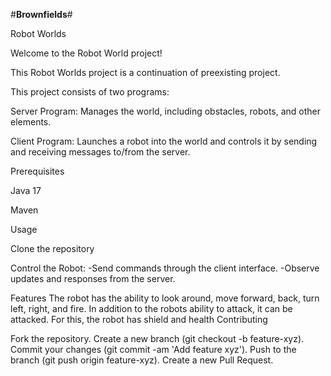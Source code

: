 #__Brownfields__#

Robot Worlds

Welcome to the Robot World project!

This Robot Worlds project is a continuation of preexisting project.

This project consists of two programs:

Server Program: Manages the world, including obstacles, robots, and other elements.

Client Program: Launches a robot into the world and controls it by sending and receiving messages to/from the server.

Prerequisites

Java 17

Maven

Usage

Clone the repository

Control the Robot:
-Send commands through the client interface.
-Observe updates and responses from the server.

Features
The robot has the ability to look around, move forward, back, turn left, right, and fire.
In addition to the robots ability to attack, it can be attacked. For this, the robot has shield and health
Contributing

Fork the repository.
Create a new branch (git checkout -b feature-xyz).
Commit your changes (git commit -am 'Add feature xyz').
Push to the branch (git push origin feature-xyz).
Create a new Pull Request.